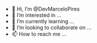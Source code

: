 - 👋 Hi, I’m @DevMarceloPires
- 👀 I’m interested in ...
- 🌱 I’m currently learning ...
- 💞️ I’m looking to collaborate on ...
- 📫 How to reach me ...

<!---
DevMarceloPires/DevMarceloPires is a ✨ special ✨ repository because its `README.md` (this file) appears on your GitHub profile.
You can click the Preview link to take a look at your changes.
--->
